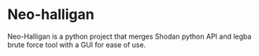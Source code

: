 # Neo-halligan
Neo-Halligan is a python project that merges Shodan python API and legba brute force tool with a GUI for ease of use.
